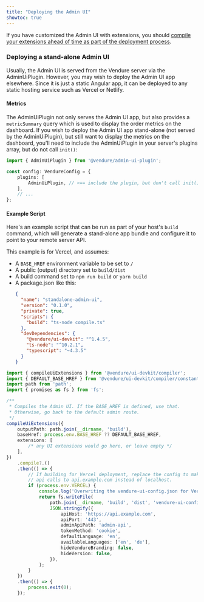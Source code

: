 ```yaml
---
title: "Deploying the Admin UI"
showtoc: true
---
```



If you have customized the Admin UI with extensions, you should [compile your extensions ahead of time as part of the deployment process](/guides/extending-the-admin-ui/introduction#compiling-as-a-deployment-step).

### Deploying a stand-alone Admin UI

Usually, the Admin UI is served from the Vendure server via the AdminUiPlugin. However, you may wish to deploy the Admin UI app elsewhere. Since it is just a static Angular app, it can be deployed to any static hosting service such as Vercel or Netlify.

#### Metrics

The AdminUiPlugin not only serves the Admin UI app, but also provides a `metricSummary` query which is used to display the order metrics on the dashboard. If you wish to deploy the Admin UI app stand-alone (not served by the AdminUiPlugin), but still want to display the metrics on the dashboard, you'll need to include the AdminUiPlugin in your server's plugins array, but do not call `init()`:

```ts title="src/vendure-config.ts"
import { AdminUiPlugin } from '@vendure/admin-ui-plugin';

const config: VendureConfig = {
    plugins: [
        AdminUiPlugin, // <== include the plugin, but don't call init()
    ],
    // ...
};
```

#### Example Script

Here's an example script that can be run as part of your host's `build` command, which will generate a stand-alone app bundle and configure it to point to your remote server API.

This example is for Vercel, and assumes:

* A `BASE_HREF` environment variable to be set to `/`
* A public (output) directory set to `build/dist`
* A build command set to `npm run build` or `yarn build`
* A package.json like this:
    ```json title="package.json"
    {
      "name": "standalone-admin-ui",
      "version": "0.1.0",
      "private": true,
      "scripts": {
        "build": "ts-node compile.ts"
      },
      "devDependencies": {
        "@vendure/ui-devkit": "^1.4.5",
        "ts-node": "^10.2.1",
        "typescript": "~4.3.5"
      }
    }
    ```

```ts title="compile.ts"
import { compileUiExtensions } from '@vendure/ui-devkit/compiler';
import { DEFAULT_BASE_HREF } from '@vendure/ui-devkit/compiler/constants';
import path from 'path';
import { promises as fs } from 'fs';

/**
 * Compiles the Admin UI. If the BASE_HREF is defined, use that.
 * Otherwise, go back to the default admin route.
 */
compileUiExtensions({
    outputPath: path.join(__dirname, 'build'),
    baseHref: process.env.BASE_HREF ?? DEFAULT_BASE_HREF,
    extensions: [
        /* any UI extensions would go here, or leave empty */
    ],
})
    .compile?.()
    .then(() => {
        // If building for Vercel deployment, replace the config to make 
        // api calls to api.example.com instead of localhost.
        if (process.env.VERCEL) {
            console.log('Overwriting the vendure-ui-config.json for Vercel deployment.');
            return fs.writeFile(
                path.join(__dirname, 'build', 'dist', 'vendure-ui-config.json'),
                JSON.stringify({
                    apiHost: 'https://api.example.com',
                    apiPort: '443',
                    adminApiPath: 'admin-api',
                    tokenMethod: 'cookie',
                    defaultLanguage: 'en',
                    availableLanguages: ['en', 'de'],
                    hideVendureBranding: false,
                    hideVersion: false,
                }),
            );
        }
    })
    .then(() => {
        process.exit(0);
    });
```
